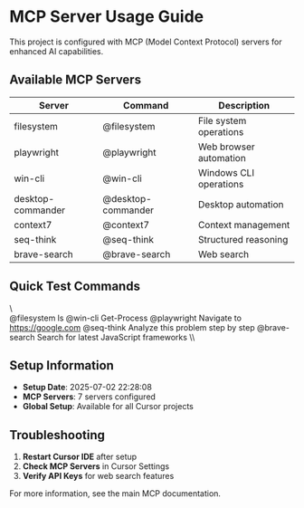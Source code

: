﻿# MCP Server Usage Guide

This project is configured with MCP (Model Context Protocol) servers for enhanced AI capabilities.

## Available MCP Servers

| Server | Command | Description |
|--------|---------|-------------|
| filesystem | @filesystem | File system operations |
| playwright | @playwright | Web browser automation |
| win-cli | @win-cli | Windows CLI operations |
| desktop-commander | @desktop-commander | Desktop automation |
| context7 | @context7 | Context management |
| seq-think | @seq-think | Structured reasoning |
| brave-search | @brave-search | Web search |

## Quick Test Commands

\\\
@filesystem ls
@win-cli Get-Process
@playwright Navigate to https://google.com
@seq-think Analyze this problem step by step
@brave-search Search for latest JavaScript frameworks
\\\

## Setup Information

- **Setup Date**: 2025-07-02 22:28:08
- **MCP Servers**: 7 servers configured
- **Global Setup**: Available for all Cursor projects

## Troubleshooting

1. **Restart Cursor IDE** after setup
2. **Check MCP Servers** in Cursor Settings
3. **Verify API Keys** for web search features

For more information, see the main MCP documentation.
